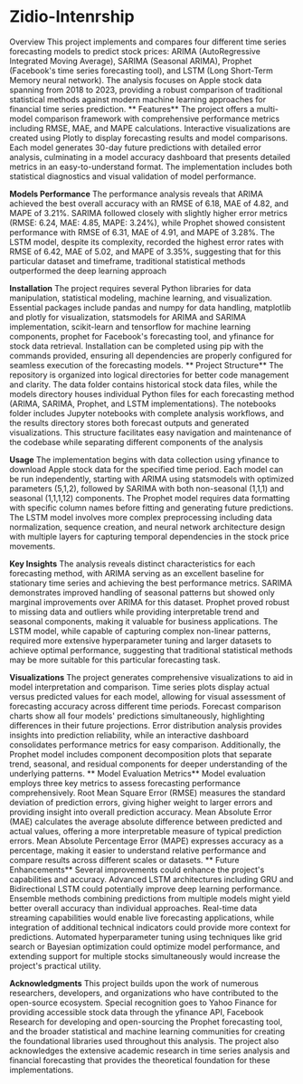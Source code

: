 # Zidio-Intenrship
Overview
This project implements and compares four different time series forecasting models to predict stock prices: ARIMA (AutoRegressive Integrated Moving Average), SARIMA (Seasonal ARIMA), Prophet (Facebook's time series forecasting tool), and LSTM (Long Short-Term Memory neural network). The analysis focuses on Apple stock data spanning from 2018 to 2023, providing a robust comparison of traditional statistical methods against modern machine learning approaches for financial time series prediction.
**
Features**
The project offers a multi-model comparison framework with comprehensive performance metrics including RMSE, MAE, and MAPE calculations. Interactive visualizations are created using Plotly to display forecasting results and model comparisons. Each model generates 30-day future predictions with detailed error analysis, culminating in a model accuracy dashboard that presents detailed metrics in an easy-to-understand format. The implementation includes both statistical diagnostics and visual validation of model performance.

**Models Performance**
The performance analysis reveals that ARIMA achieved the best overall accuracy with an RMSE of 6.18, MAE of 4.82, and MAPE of 3.21%. SARIMA followed closely with slightly higher error metrics (RMSE: 6.24, MAE: 4.85, MAPE: 3.24%), while Prophet showed consistent performance with RMSE of 6.31, MAE of 4.91, and MAPE of 3.28%. The LSTM model, despite its complexity, recorded the highest error rates with RMSE of 6.42, MAE of 5.02, and MAPE of 3.35%, suggesting that for this particular dataset and timeframe, traditional statistical methods outperformed the deep learning approach

**Installation**
The project requires several Python libraries for data manipulation, statistical modeling, machine learning, and visualization. Essential packages include pandas and numpy for data handling, matplotlib and plotly for visualization, statsmodels for ARIMA and SARIMA implementation, scikit-learn and tensorflow for machine learning components, prophet for Facebook's forecasting tool, and yfinance for stock data retrieval. Installation can be completed using pip with the commands provided, ensuring all dependencies are properly configured for seamless execution of the forecasting models.
**
Project Structure**
The repository is organized into logical directories for better code management and clarity. The data folder contains historical stock data files, while the models directory houses individual Python files for each forecasting method (ARIMA, SARIMA, Prophet, and LSTM implementations). The notebooks folder includes Jupyter notebooks with complete analysis workflows, and the results directory stores both forecast outputs and generated visualizations. This structure facilitates easy navigation and maintenance of the codebase while separating different components of the analysis

**Usage**
The implementation begins with data collection using yfinance to download Apple stock data for the specified time period. Each model can be run independently, starting with ARIMA using statsmodels with optimized parameters (5,1,2), followed by SARIMA with both non-seasonal (1,1,1) and seasonal (1,1,1,12) components. The Prophet model requires data formatting with specific column names before fitting and generating future predictions. The LSTM model involves more complex preprocessing including data normalization, sequence creation, and neural network architecture design with multiple layers for capturing temporal dependencies in the stock price movements.

**Key Insights**
The analysis reveals distinct characteristics for each forecasting method, with ARIMA serving as an excellent baseline for stationary time series and achieving the best performance metrics. SARIMA demonstrates improved handling of seasonal patterns but showed only marginal improvements over ARIMA for this dataset. Prophet proved robust to missing data and outliers while providing interpretable trend and seasonal components, making it valuable for business applications. The LSTM model, while capable of capturing complex non-linear patterns, required more extensive hyperparameter tuning and larger datasets to achieve optimal performance, suggesting that traditional statistical methods may be more suitable for this particular forecasting task.

**Visualizations**
The project generates comprehensive visualizations to aid in model interpretation and comparison. Time series plots display actual versus predicted values for each model, allowing for visual assessment of forecasting accuracy across different time periods. Forecast comparison charts show all four models' predictions simultaneously, highlighting differences in their future projections. Error distribution analysis provides insights into prediction reliability, while an interactive dashboard consolidates performance metrics for easy comparison. Additionally, the Prophet model includes component decomposition plots that separate trend, seasonal, and residual components for deeper understanding of the underlying patterns.
**
Model Evaluation Metrics**
Model evaluation employs three key metrics to assess forecasting performance comprehensively. Root Mean Square Error (RMSE) measures the standard deviation of prediction errors, giving higher weight to larger errors and providing insight into overall prediction accuracy. Mean Absolute Error (MAE) calculates the average absolute difference between predicted and actual values, offering a more interpretable measure of typical prediction errors. Mean Absolute Percentage Error (MAPE) expresses accuracy as a percentage, making it easier to understand relative performance and compare results across different scales or datasets.
**
Future Enhancements**
Several improvements could enhance the project's capabilities and accuracy. Advanced LSTM architectures including GRU and Bidirectional LSTM could potentially improve deep learning performance. Ensemble methods combining predictions from multiple models might yield better overall accuracy than individual approaches. Real-time data streaming capabilities would enable live forecasting applications, while integration of additional technical indicators could provide more context for predictions. Automated hyperparameter tuning using techniques like grid search or Bayesian optimization could optimize model performance, and extending support for multiple stocks simultaneously would increase the project's practical utility.

**Acknowledgments**
This project builds upon the work of numerous researchers, developers, and organizations who have contributed to the open-source ecosystem. Special recognition goes to Yahoo Finance for providing accessible stock data through the yfinance API, Facebook Research for developing and open-sourcing the Prophet forecasting tool, and the broader statistical and machine learning communities for creating the foundational libraries used throughout this analysis. The project also acknowledges the extensive academic research in time series analysis and financial forecasting that provides the theoretical foundation for these implementations.
